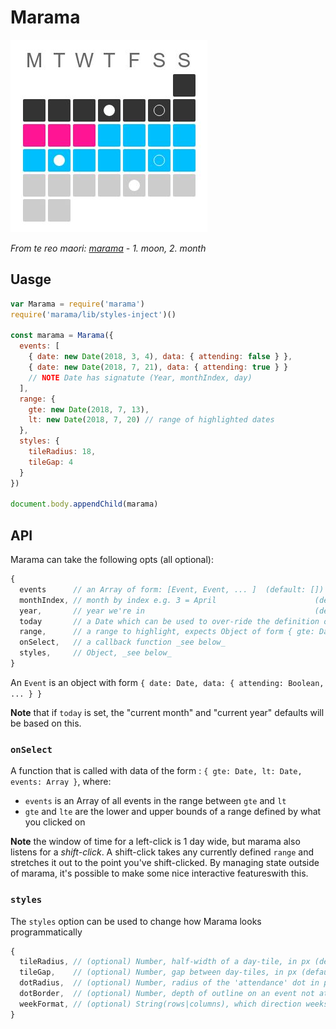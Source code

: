 # Marama

![](./marama.jpg)

_From te reo maori: [marama](http://maoridictionary.co.nz/search?keywords=moon) - 1. moon, 2. month_ 

## Uasge

```js
var Marama = require('marama')
require('marama/lib/styles-inject')()

const marama = Marama({
  events: [
    { date: new Date(2018, 3, 4), data: { attending: false } },
    { date: new Date(2018, 7, 21), data: { attending: true } }
    // NOTE Date has signatute (Year, monthIndex, day)
  ],
  range: {
    gte: new Date(2018, 7, 13),
    lt: new Date(2018, 7, 20) // range of highlighted dates
  },
  styles: {
    tileRadius: 18,
    tileGap: 4
  }
})

document.body.appendChild(marama)
```


## API

Marama can take the following opts (all optional):

```js
{
  events      // an Array of form: [Event, Event, ... ]  (default: [])
  monthIndex, // month by index e.g. 3 = April                      (default: current month)
  year,       // year we're in                                      (default: current year)
  today       // a Date which can be used to over-ride the definition of today
  range,      // a range to highlight, expects Object of form { gte: Date, lt: Date } (default: null}
  onSelect,   // a callback function _see below_
  styles,     // Object, _see below_
}
```

An `Event` is an object with form `{ date: Date, data: { attending: Boolean, ... } }`

**Note** that if `today` is set, the "current month" and "current year" defaults will be based on this.

### `onSelect`

A function that is called with data of the form : `{ gte: Date, lt: Date, events: Array }`, where:
  - `events` is an Array of all events in the range between `gte` and `lt`
  - `gte` and `lte` are the lower and upper bounds of a range defined by what you clicked on

**Note** the window of time for a left-click is 1 day wide, but marama also listens for a _shift-click_.
A shift-click takes any currently defined `range` and stretches it out to the point you've shift-clicked.
By managing state outside of marama, it's possible to make some nice interactive featureswith this.


### `styles`

The `styles` option can be used to change how Marama looks programmatically

```js
{
  tileRadius, // (optional) Number, half-width of a day-tile, in px (default 6)
  tileGap,    // (optional) Number, gap between day-tiles, in px (default: 1)
  dotRadius,  // (optional) Number, radius of the 'attendance' dot in px (default: tileRadius/2)
  dotBorder,  // (optional) Number, depth of outline on an event not attending (default: 1) 
  weekFormat, // (optional) String(rows|columns), which direction weeks run in (default: rows)
}
```
